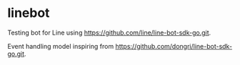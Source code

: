 # linebot
Testing bot for Line using https://github.com/line/line-bot-sdk-go.git. </P>
Event handling model inspiring from https://github.com/dongri/line-bot-sdk-go.git.
